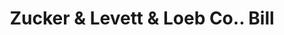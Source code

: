 ---
doi: 10.7916/D8Z90QFB
date_other: '1902'
date_other_textual: '1902'
form: printed ephemera
genre:
- Invoices
name:
- Zucker & Levett & Loeb Co.
object_in_context_url: https://biggert.cul.columbia.edu/items/view/ave_biggert_01161
subject_hierarchical_geographic:
- New York, New York, United States
subject_name:
- Zucker & Levett & Loeb Co.
title: Zucker & Levett & Loeb Co.. Bill
sort_title: Zucker & Levett & Loeb Co.. Bill
call_number: ave_biggert_01161
coordinates:
- 40.71277777777778,-74.00583333333333
pid: ave_biggert_01161
identifiers: ave_biggert_01161
thumbnail: https://derivativo-1.library.columbia.edu/iiif/2/ldpd:344913/full/!256,256/0/native.jpg
permalink: /biggert/ave_biggert_01161/
layout: iiif-image-page
---